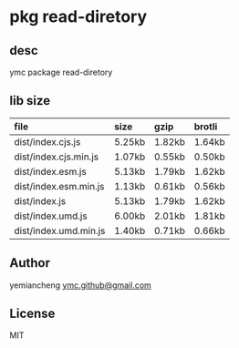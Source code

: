 # pkg read-diretory

## desc
ymc package read-diretory

## lib size  
file | size | gzip | brotli
:---- | :---- | :---- | :----
dist/index.cjs.js | 5.25kb | 1.82kb | 1.64kb
dist/index.cjs.min.js | 1.07kb | 0.55kb | 0.50kb
dist/index.esm.js | 5.13kb | 1.79kb | 1.62kb
dist/index.esm.min.js | 1.13kb | 0.61kb | 0.56kb
dist/index.js | 5.13kb | 1.79kb | 1.62kb
dist/index.umd.js | 6.00kb | 2.01kb | 1.81kb
dist/index.umd.min.js | 1.40kb | 0.71kb | 0.66kb

## Author
yemiancheng <ymc.github@gmail.com>

## License
MIT